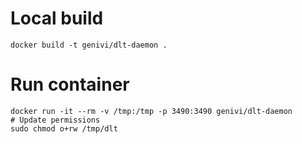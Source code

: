# Local build
```
docker build -t genivi/dlt-daemon .
```

# Run container

```
docker run -it --rm -v /tmp:/tmp -p 3490:3490 genivi/dlt-daemon
# Update permissions
sudo chmod o+rw /tmp/dlt
```

